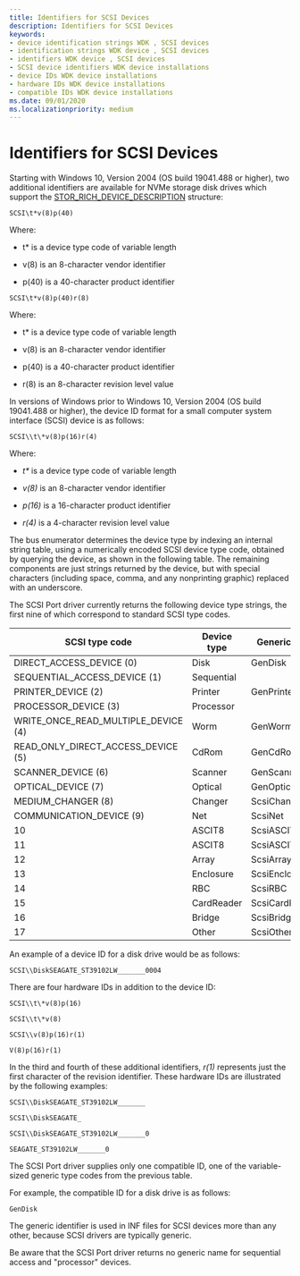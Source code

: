 ```yaml
---
title: Identifiers for SCSI Devices
description: Identifiers for SCSI Devices
keywords:
- device identification strings WDK , SCSI devices
- identification strings WDK device , SCSI devices
- identifiers WDK device , SCSI devices
- SCSI device identifiers WDK device installations
- device IDs WDK device installations
- hardware IDs WDK device installations
- compatible IDs WDK device installations
ms.date: 09/01/2020
ms.localizationpriority: medium
---
```


# Identifiers for SCSI Devices

Starting with Windows 10, Version 2004 (OS build 19041.488 or higher), two additional identifiers are available for NVMe storage disk drives which support the [STOR_RICH_DEVICE_DESCRIPTION](/windows-hardware/drivers/ddi/storport/ns-storport-stor_rich_device_description) structure:

`SCSI\t*v(8)p(40)`

Where:

- t* is a device type code of variable length

- v(8) is an 8-character vendor identifier

- p(40) is a 40-character product identifier

`SCSI\t*v(8)p(40)r(8)`

Where:

- t* is a device type code of variable length

- v(8) is an 8-character vendor identifier

- p(40) is a 40-character product identifier

- r(8) is an 8-character revision level value

In versions of Windows prior to Windows 10, Version 2004 (OS build 19041.488 or higher), the device ID format for a small computer system interface (SCSI) device is as follows:

`SCSI\\t\*v(8)p(16)r(4)`

Where:

- *t\** is a device type code of variable length

- *v(8)* is an 8-character vendor identifier

- *p(16)* is a 16-character product identifier

- *r(4)* is a 4-character revision level value

The bus enumerator determines the device type by indexing an internal string table, using a numerically encoded SCSI device type code, obtained by querying the device, as shown in the following table. The remaining components are just strings returned by the device, but with special characters (including space, comma, and any nonprinting graphic) replaced with an underscore.

The SCSI Port driver currently returns the following device type strings, the first nine of which correspond to standard SCSI type codes.

| SCSI type code | Device type | Generic type | Peripheral ID |
|--|--|--|--|
| DIRECT_ACCESS_DEVICE (0) | Disk | GenDisk | DiskPeripheral |
| SEQUENTIAL_ACCESS_DEVICE (1) | Sequential |  | TapePeripheral |
| PRINTER_DEVICE (2) | Printer | GenPrinter | PrinterPeripheral |
| PROCESSOR_DEVICE (3) | Processor |  | OtherPeripheral |
| WRITE_ONCE_READ_MULTIPLE_DEVICE (4) | Worm | GenWorm | WormPeripheral |
| READ_ONLY_DIRECT_ACCESS_DEVICE (5) | CdRom | GenCdRom | CdRomPeripheral |
| SCANNER_DEVICE (6) | Scanner | GenScanner | ScannerPeripheral |
| OPTICAL_DEVICE (7) | Optical | GenOptical | OpticalDiskPeripheral |
| MEDIUM_CHANGER (8) | Changer | ScsiChanger | MediumChangerPeripheral |
| COMMUNICATION_DEVICE (9) | Net | ScsiNet | CommunicationsPeripheral |
| 10 | ASCIT8 | ScsiASCIT8 | ASCPrePressGraphicsPeripheral |
| 11 | ASCIT8 | ScsiASCIT8 | ASCPrePressGraphicsPeripheral |
| 12 | Array | ScsiArray | ArrayPeripheral |
| 13 | Enclosure | ScsiEnclosure | EnclosurePeripheral |
| 14 | RBC | ScsiRBC | RBCPeripheral |
| 15 | CardReader | ScsiCardReader | CardReaderPeripheral |
| 16 | Bridge | ScsiBridge | BridgePeripheral |
| 17 | Other | ScsiOther | OtherPeripheral |

An example of a device ID for a disk drive would be as follows:

`SCSI\\DiskSEAGATE_ST39102LW_______0004`

There are four hardware IDs in addition to the device ID:

`SCSI\\t\*v(8)p(16)`

`SCSI\\t\*v(8)`

`SCSI\\v(8)p(16)r(1)`

`V(8)p(16)r(1)`

In the third and fourth of these additional identifiers, *r(1)* represents just the first character of the revision identifier. These hardware IDs are illustrated by the following examples:

`SCSI\\DiskSEAGATE_ST39102LW_______`

`SCSI\\DiskSEAGATE_`

`SCSI\\DiskSEAGATE_ST39102LW_______0`

`SEAGATE_ST39102LW_______0`

The SCSI Port driver supplies only one compatible ID, one of the variable-sized generic type codes from the previous table.

For example, the compatible ID for a disk drive is as follows:

`GenDisk`

The generic identifier is used in INF files for SCSI devices more than any other, because SCSI drivers are typically generic.

Be aware that the SCSI Port driver returns no generic name for sequential access and "processor" devices.
